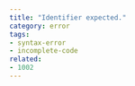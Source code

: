 ```yaml
---
title: "Identifier expected."
category: error
tags:
- syntax-error
- incomplete-code
related:
- 1002
---
```

